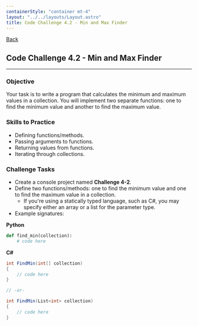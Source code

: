```yaml
---
containerStyle: "container mt-4"
layout: "../../layouts/Layout.astro"
title: Code Challenge 4.2 - Min and Max Finder
---
```


<a href="/code-challenges/" class="btn btn-sm btn-outline-light mb-3">
  <i class="si-arrow-left"></i> Back
</a>

## Code Challenge 4.2 - Min and Max Finder

---

### Objective

Your task is to write a program that calculates the minimum and maximum values in a collection. You will implement two separate functions: one to find the minimum value and another to find the maximum value.

### Skills to Practice

- Defining functions/methods.
- Passing arguments to functions.
- Returning values from functions.
- Iterating through collections.

### Challenge Tasks

- Create a console project named **Challenge 4-2**.
- Define two functions/methods: one to find the minimum value and one to find the maximum value in a collection.
    - If you're using a statically typed language, such as C#, you may specify either an array or a list for the parameter type.
- Example signatures:

**Python**

```py
def find_min(collection):
    # code here
```

**C#**

```cs
int FindMin(int[] collection)
{
    // code here
}

// -or-

int FindMin(List<int> collection)
{
    // code here
}
```